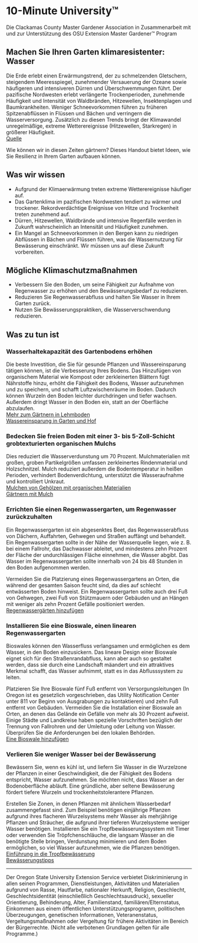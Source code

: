 # 10-Minute University™  
Die Clackamas County Master Gardener Association in Zusammenarbeit mit und zur Unterstützung des OSU Extension Master Gardener™ Program  

## Machen Sie Ihren Garten klimaresistenter: Wasser  
Die Erde erlebt einen Erwärmungstrend, der zu schmelzenden Gletschern, steigendem Meeresspiegel, zunehmender Versauerung der Ozeane sowie häufigeren und intensiveren Dürren und Überschwemmungen führt. Der pazifische Nordwesten erlebt verlängerte Trockenperioden, zunehmende Häufigkeit und Intensität von Waldbränden, Hitzewellen, Insektenplagen und Baumkrankheiten. Weniger Schneevorkommen führen zu früheren Spitzenabflüssen in Flüssen und Bächen und verringern die Wasserversorgung. Zusätzlich zu diesen Trends bringt der Klimawandel unregelmäßige, extreme Wetterereignisse (Hitzewellen, Starkregen) in größerer Häufigkeit.  
[Quelle](https://blogs.oregonstate.edu/occri/oregon-climate-assessments/)  

Wie können wir in diesen Zeiten gärtnern? Dieses Handout bietet Ideen, wie Sie Resilienz in Ihrem Garten aufbauen können.  

## Was wir wissen  
- Aufgrund der Klimaerwärmung treten extreme Wetterereignisse häufiger auf.  
- Das Gartenklima im pazifischen Nordwesten tendiert zu wärmer und trockener. Rekordverdächtige Ereignisse von Hitze und Trockenheit treten zunehmend auf.  
- Dürren, Hitzewellen, Waldbrände und intensive Regenfälle werden in Zukunft wahrscheinlich an Intensität und Häufigkeit zunehmen.  
- Ein Mangel an Schneevorkommen in den Bergen kann zu niedrigen Abflüssen in Bächen und Flüssen führen, was die Wassernutzung für Bewässerung einschränkt. Wir müssen uns auf diese Zukunft vorbereiten.  

## Mögliche Klimaschutzmaßnahmen  
- Verbessern Sie den Boden, um seine Fähigkeit zur Aufnahme von Regenwasser zu erhöhen und den Bewässerungsbedarf zu reduzieren.  
- Reduzieren Sie Regenwasserabfluss und halten Sie Wasser in Ihrem Garten zurück.  
- Nutzen Sie Bewässerungspraktiken, die Wasserverschwendung reduzieren.  

## Was zu tun ist  

### Wasserhaltekapazität des Gartenbodens erhöhen  
Die beste Investition, die Sie für gesunde Pflanzen und Wassereinsparung tätigen können, ist die Verbesserung Ihres Bodens. Das Hinzufügen von organischem Material wie Kompost oder zerkleinerten Blättern fügt Nährstoffe hinzu, erhöht die Fähigkeit des Bodens, Wasser aufzunehmen und zu speichern, und schafft Luftzwischenräume im Boden. Dadurch können Wurzeln den Boden leichter durchdringen und tiefer wachsen. Außerdem dringt Wasser in den Boden ein, statt an der Oberfläche abzulaufen.  
[Mehr zum Gärtnern in Lehmboden](https://cmastergardeners.files.wordpress.com/2022/02/gardening-in-clay-soil.pdf)  
[Wassereinsparung in Garten und Hof](https://catalog.extension.oregonstate.edu/sites/catalog/files/project/pdf/em9125.pdf)  

### Bedecken Sie freien Boden mit einer 3- bis 5-Zoll-Schicht grobtexturierten organischen Mulchs  
Dies reduziert die Wasserverdunstung um 70 Prozent. Mulchmaterialien mit großen, groben Partikelgrößen umfassen zerkleinertes Rindenmaterial und Holzschnitzel. Mulch reduziert außerdem die Bodentemperatur in heißen Perioden, verhindert Bodenverdichtung, unterstützt die Wasseraufnahme und kontrolliert Unkraut.  
[Mulchen von Gehölzen mit organischen Materialien](https://catalog.extension.oregonstate.edu/sites/catalog/files/project/pdf/ec1629.pdf)  
[Gärtnern mit Mulch](https://cmastergardeners.files.wordpress.com/2022/02/gardening-with-mulch.pdf)  

### Errichten Sie einen Regenwassergarten, um Regenwasser zurückzuhalten  
Ein Regenwassergarten ist ein abgesenktes Beet, das Regenwasserabfluss von Dächern, Auffahrten, Gehwegen und Straßen auffängt und behandelt. Ein Regenwassergarten sollte in der Nähe der Wasserquelle liegen, wie z. B. bei einem Fallrohr, das Dachwasser ableitet, und mindestens zehn Prozent der Fläche der undurchlässigen Fläche einnehmen, die Wasser abgibt. Das Wasser im Regenwassergarten sollte innerhalb von 24 bis 48 Stunden in den Boden aufgenommen werden.  

Vermeiden Sie die Platzierung eines Regenwassergartens an Orten, die während der gesamten Saison feucht sind, da dies auf schlecht entwässerten Boden hinweist. Ein Regenwassergarten sollte auch drei Fuß von Gehwegen, zwei Fuß von Stützmauern oder Gebäuden und an Hängen mit weniger als zehn Prozent Gefälle positioniert werden.  
[Regenwassergärten hinzufügen](https://cmastergardeners.files.wordpress.com/2023/04/adding-a-rain-garden.pdf)  

### Installieren Sie eine Bioswale, einen linearen Regenwassergarten  
Bioswales können den Wasserfluss verlangsamen und ermöglichen es dem Wasser, in den Boden einzusickern. Das lineare Design einer Bioswale eignet sich für den Straßenrandabfluss, kann aber auch so gestaltet werden, dass sie durch eine Landschaft mäandert und ein attraktives Merkmal schafft, das Wasser aufnimmt, statt es in das Abflusssystem zu leiten.  

Platzieren Sie Ihre Bioswale fünf Fuß entfernt von Versorgungsleitungen (In Oregon ist es gesetzlich vorgeschrieben, das Utility Notification Center unter 811 vor Beginn von Ausgrabungen zu kontaktieren) und zehn Fuß entfernt von Gebäuden. Vermeiden Sie die Installation einer Bioswale an Orten, an denen das Gelände ein Gefälle von mehr als 30 Prozent aufweist. Einige Städte und Landkreise haben spezielle Vorschriften bezüglich der Trennung von Fallrohren und der Umleitung oder Leitung von Wasser. Überprüfen Sie die Anforderungen bei den lokalen Behörden.  
[Eine Bioswale hinzufügen](https://cmastergardeners.files.wordpress.com/2023/04/adding-a-bioswale.pdf)  

### Verlieren Sie weniger Wasser bei der Bewässerung  
Bewässern Sie, wenn es kühl ist, und liefern Sie Wasser in die Wurzelzone der Pflanzen in einer Geschwindigkeit, die der Fähigkeit des Bodens entspricht, Wasser aufzunehmen. Sie möchten nicht, dass Wasser an der Bodenoberfläche abläuft. Eine gründliche, aber seltene Bewässerung fördert tiefere Wurzeln und trockenheitstolerantere Pflanzen.  

Erstellen Sie Zonen, in denen Pflanzen mit ähnlichem Wasserbedarf zusammengefasst sind. Zum Beispiel benötigen einjährige Pflanzen aufgrund ihres flacheren Wurzelsystems mehr Wasser als mehrjährige Pflanzen und Sträucher, die aufgrund ihrer tieferen Wurzelsysteme weniger Wasser benötigen. Installieren Sie ein Tropfbewässerungssystem mit Timer oder verwenden Sie Tröpfchenschläuche, die langsam Wasser an die benötigte Stelle bringen, Verdunstung minimieren und dem Boden ermöglichen, so viel Wasser aufzunehmen, wie die Pflanzen benötigen.  
[Einführung in die Tropfbewässerung](https://extension.oregonstate.edu/catalog/pub/em8782-s)  
[Bewässerungstipps](https://cmastergardeners.files.wordpress.com/2022/02/watering-tips.pdf)  

---

Der Oregon State University Extension Service verbietet Diskriminierung in allen seinen Programmen, Dienstleistungen, Aktivitäten und Materialien aufgrund von Rasse, Hautfarbe, nationaler Herkunft, Religion, Geschlecht, Geschlechtsidentität (einschließlich Geschlechtsausdruck), sexueller Orientierung, Behinderung, Alter, Familienstand, familiären/Elternstatus, Einkommen aus einem öffentlichen Unterstützungsprogramm, politischen Überzeugungen, genetischen Informationen, Veteranenstatus, Vergeltungsmaßnahmen oder Vergeltung für frühere Aktivitäten im Bereich der Bürgerrechte. (Nicht alle verbotenen Grundlagen gelten für alle Programme.)